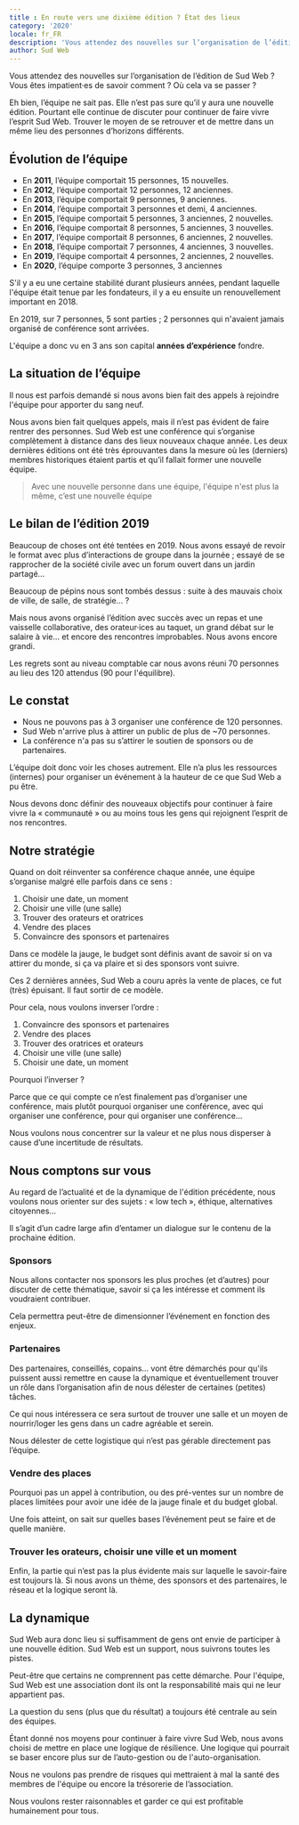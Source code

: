 ```yaml
---
title : En route vers une dixième édition ? État des lieux
category: '2020'
locale: fr_FR
description: 'Vous attendez des nouvelles sur l’organisation de l’édition de Sud Web ? Vous êtes impatientes de savoir comment ? Où cela va se passer ?'
author: Sud Web
---
```


Vous attendez des nouvelles sur l’organisation de l’édition de Sud Web ? Vous êtes impatient·es de savoir comment ? Où cela va se passer ?

Eh bien, l’équipe ne sait pas. Elle n’est pas sure qu’il y aura une nouvelle édition. Pourtant elle continue de discuter pour continuer de faire vivre l’esprit Sud Web. Trouver le moyen de se retrouver et de mettre dans un même lieu des personnes d’horizons différents.

## Évolution de l’équipe

 * En **2011**, l’équipe comportait 15 personnes, 15 nouvelles.
 * En **2012**, l’équipe comportait 12 personnes, 12 anciennes.
 * En **2013**, l’équipe comportait 9 personnes, 9 anciennes.
 * En **2014**, l’équipe comportait 3 personnes et demi, 4 anciennes.
 * En **2015**, l’équipe comportait 5 personnes, 3 anciennes, 2 nouvelles.
 * En **2016**, l’équipe comportait 8 personnes, 5 anciennes, 3 nouvelles.
 * En **2017**, l’équipe comportait 8 personnes, 6 anciennes, 2 nouvelles.
 * En **2018**, l’équipe comportait 7 personnes, 4 anciennes, 3 nouvelles.
 * En **2019**, l’équipe comportait 4 personnes, 2 anciennes, 2 nouvelles.
 * En **2020**, l’équipe comporte 3 personnes, 3 anciennes

S'il y a eu une certaine stabilité durant plusieurs années, pendant laquelle l'équipe était tenue par les fondateurs, il y a eu ensuite un renouvellement important en 2018. 

En 2019, sur 7 personnes, 5 sont parties ; 2 personnes qui n'avaient jamais organisé de conférence sont arrivées.

L'équipe a donc vu en 3 ans son capital __années d’expérience__ fondre.

## La situation de l’équipe

Il nous est parfois demandé si nous avons bien fait des appels à rejoindre l'équipe pour apporter du sang neuf. 

Nous avons bien fait quelques appels, mais il n’est pas évident de faire rentrer des personnes. Sud Web est une conférence qui s’organise complètement à distance dans des lieux nouveaux chaque année. Les deux dernières éditions ont été très éprouvantes dans la mesure où les (derniers) membres historiques étaient partis et qu’il fallait former une nouvelle équipe.

> Avec une nouvelle personne dans une équipe, l'équipe n'est plus la même, c’est une nouvelle équipe

## Le bilan de l’édition 2019

Beaucoup de choses ont été tentées en 2019. Nous avons essayé de revoir le format avec plus d’interactions de groupe dans la journée ; essayé de se rapprocher de la société civile avec un forum ouvert dans un jardin partagé…

Beaucoup de pépins nous sont tombés dessus : suite à des mauvais choix de ville, de salle, de stratégie… ?

Mais nous avons organisé l’édition avec succès avec un repas et une vaisselle collaborative, des orateur·ices au taquet, un grand débat sur le salaire à vie… et encore des rencontres improbables. Nous avons encore grandi.

Les regrets sont au niveau comptable car nous avons réuni 70 personnes au lieu des 120 attendus (90 pour l'équilibre).

## Le constat

 * Nous ne pouvons pas à 3 organiser une conférence de 120 personnes.
 * Sud Web n'arrive plus à attirer un public de plus de ~70 personnes.
 * La conférence n'a pas su s’attirer le soutien de sponsors ou de partenaires.

L’équipe doit donc voir les choses autrement. Elle n’a plus les ressources (internes) pour organiser un événement à la hauteur de ce que Sud Web a pu être.

Nous devons donc définir des nouveaux objectifs pour continuer à faire vivre la « communauté » ou au moins tous les gens qui rejoignent l’esprit de nos rencontres.

## Notre stratégie

Quand on doit réinventer sa conférence chaque année, une équipe s’organise malgré elle parfois dans ce sens :

1. Choisir une date, un moment
2. Choisir une ville (une salle)
3. Trouver des orateurs et oratrices
4. Vendre des places
5. Convaincre des sponsors et partenaires

Dans ce modèle la jauge, le budget sont définis avant de savoir si on va attirer du monde, si ça va plaire et si des sponsors vont suivre.

Ces 2 dernières années, Sud Web a couru après la vente de places, ce fut (très) épuisant. Il faut sortir de ce modèle.

Pour cela, nous voulons inverser l’ordre :

1. Convaincre des sponsors et partenaires
2. Vendre des places
3. Trouver des oratrices et orateurs
4. Choisir une ville (une salle)
5. Choisir une date, un moment

Pourquoi l’inverser ?

Parce que ce qui compte ce n’est finalement pas d’organiser une conférence, mais plutôt pourquoi organiser une conférence, avec qui organiser une conférence, pour qui organiser une conférence…

Nous voulons nous concentrer sur la valeur et ne plus nous disperser à cause d’une incertitude de résultats.

## Nous comptons sur vous

Au regard de l’actualité et de la dynamique de l'édition précédente, nous voulons nous orienter sur des sujets : « low tech », éthique, alternatives citoyennes…

Il s’agit d’un cadre large afin d’entamer un dialogue sur le contenu de la prochaine édition.

### Sponsors

Nous allons contacter nos sponsors les plus proches (et d’autres) pour discuter de cette thématique, savoir si ça les intéresse et comment ils voudraient contribuer.

Cela permettra peut-être de dimensionner l’événement en fonction des enjeux.

### Partenaires

Des partenaires, conseillés, copains… vont être démarchés pour qu'ils puissent aussi remettre en cause la dynamique et éventuellement trouver un rôle dans l’organisation afin de nous délester de certaines (petites) tâches.

Ce qui nous intéressera ce sera surtout de trouver une salle et un moyen de nourrir/loger les gens dans un cadre agréable et serein.

Nous délester de cette logistique qui n’est pas gérable directement pas l’équipe.

### Vendre des places

Pourquoi pas un appel à contribution, ou des pré-ventes sur un nombre de places limitées pour avoir une idée de la jauge finale et du budget global.

Une fois atteint, on sait sur quelles bases l’événement peut se faire et de quelle manière.

### Trouver les orateurs, choisir une ville et un moment

Enfin, la partie qui n’est pas la plus évidente mais sur laquelle le savoir-faire est toujours là. Si nous avons un thème, des sponsors et des partenaires, le réseau et la logique seront là.

## La dynamique

Sud Web aura donc lieu si suffisamment de gens ont envie de participer à une nouvelle édition. Sud Web est un support, nous suivrons toutes les pistes.

Peut-être que certains ne comprennent pas cette démarche. Pour l'équipe, Sud Web est une association dont ils ont la responsabilité mais qui ne leur appartient pas.

La question du sens (plus que du résultat) a toujours été centrale au sein des équipes. 

Étant donné nos moyens pour continuer à faire vivre Sud Web, nous avons choisi de mettre en place une logique de résilience. Une logique qui pourrait se baser encore plus sur de l’auto-gestion ou de l'auto-organisation.

Nous ne voulons pas prendre de risques qui mettraient à mal la santé des membres de l'équipe ou encore la trésorerie de l’association. 

Nous voulons rester raisonnables et garder ce qui est profitable humainement pour tous.
